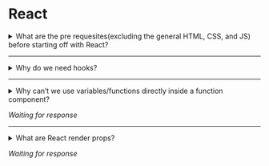 # React

<details>
<summary>What are the pre requesites(excluding the general HTML, CSS, and JS) before starting off with React?</summary>

Apart from HTML, CSS and a good level of comfort with Javascript, learning react requires one to be be familiar with Object Oriented Concepts since React uses a lot of inheritance from classes and methods that are used to create both functional and presentational components. Knowledge of Single Page Applications is also important as it will give you an idea of how routing happens with the understanding that the routes are dynamic and not physical pages on the server. To set up you can either use a [script tag](https://reactjs.org/docs/add-react-to-a-website.html) that pulls in React in your project or to set up using [create-react-app](https://github.com/facebook/create-react-app) from Facebook. You can then write your own React code in a simple JS file for functional components and JSX file for presentational components.

You can start with the official docs' [getting started](https://reactjs.org/docs/getting-started.html) page which are very beginner friendly.

</details>

----

<details>
<summary>Why do we need hooks?</summary>

Hooks are a way of letting the developer use State or other React Features without necessarily writing class components (sounds cool, right?!). Previously React required that to create state or set State of a component on needs to declare a class component where the state could be initialized and then would be later used in the class component. Using react hooks one can easily initialize state or any lifeclycle methods within functional components. An example would be setting initial state of counter in a functional component and incrementing the counter as a button is clicked. 

```
import { useState } from 'react';

function Example() {
  // Declare a new state variable, which we'll call "count"
  const [count, setCount] = useState(0);
  return (
    <div>
      <p>You clicked {count} times</p>
      <button onClick={() => setCount(count + 1)}>
        Click me
      </button>
    </div>
  );
}

```
From the above the `useState` is the hook which we use to initialize our state, to trigger the hook we call the function that we declare while initializing the react hook which is `setCount`. It is important to note that the hook will only be used with the initial state and will only work withing react functional components. 

</details>

----

<details>
<summary>Why can’t we use variables/functions directly inside a function component?</summary>

If you know the answer to this question, please submit a pull request with the answer.

</details>

_Waiting for response_


----

<details>
<summary>What are React render props?</summary>

If you know the answer to this question, please submit a pull request with the answer.

</details>

_Waiting for response_
